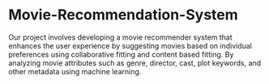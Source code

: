 # Movie-Recommendation-System
Our project involves developing a movie recommender system that enhances the user experience by suggesting movies based on individual preferences using collaborative fitting and content based fitting. By analyzing movie attributes such as genre, director, cast, plot keywords, and other metadata using machine learning.
